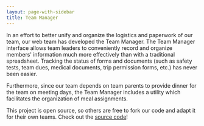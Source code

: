 ```yaml
---
layout: page-with-sidebar
title: Team Manager
---
```

In an effort to better unify and organize the logistics and paperwork of our team, our web team has developed the Team Manager. The Team Manager interface allows team leaders to conveniently record and organize members' information much more effectively than with a traditional spreadsheet. Tracking the status of forms and documents (such as safety tests, team dues, medical documents, trip permission forms, etc.) has never been easier.

Furthermore, since our team depends on team parents to provide dinner for the team on meeting days, the Team Manager includes a utility which facilitates the organization of meal assignments.

This project is open source, so others are free to fork our code and adapt it for their own teams. Check out the [source code](https://github.com/team694/teammanager)!
